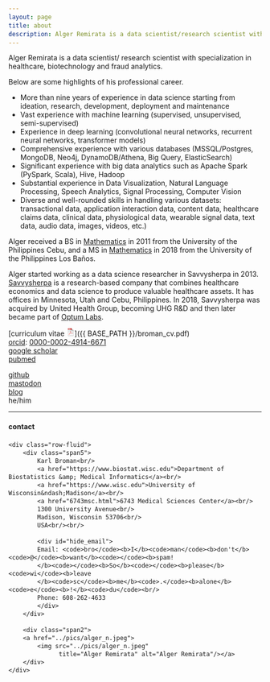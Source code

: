 ```yaml
---
layout: page
title: about
description: Alger Remirata is a data scientist/research scientist with specialization in healthcare, biotechnology and fraud analytics. 
---
```


Alger Remirata is a data scientist/ research scientist 
with specialization in healthcare, biotechnology and fraud analytics.

Below are some highlights of his professional career.

- More than nine years of experience in data science starting from ideation, research, development, deployment and maintenance
- Vast experience with machine learning (supervised, unsupervised, semi-supervised)
- Experience in deep learning (convolutional neural networks, recurrent neural networks, transformer models)
- Comprehensive experience with various databases (MSSQL/Postgres, MongoDB, Neo4j, DynamoDB/Athena, Big Query, ElasticSearch)
- Significant experience with big data analytics such as Apache Spark (PySpark, Scala), Hive, Hadoop
- Substantial experience in Data Visualization, Natural Language Processing, Speech Analytics, Signal Processing, Computer Vision
- Diverse and well-rounded skills in handling various datasets: transactional data, application interaction data, content data, healthcare
claims data, clinical data, physiological data, wearable signal data, text data, audio data, images, videos, etc.)

Alger received a BS in [Mathematics](https://cs.upcebu.edu.ph/academics/mathematics-and-statistics/)
in 2011 from the
University of the Philippines Cebu, and a
MS in [Mathematics](https://www.uplbgraduateschool.org/academic-programs/mathematics-math/) in 2018 from the
University of the Philippines Los Baños.

Alger started working as a data science researcher in Savvysherpa in 2013. [Savvysherpa](https://www.linkedin.com/company/savvysherpa-inc/) is a research-based company that combines healthcare economics and data science to produce valuable healthcare assets. It has offices in Minnesota, Utah and Cebu, Philippines. In 2018, Savvysherpa was acquired by United Health Group, becoming UHG R&D and then later became part of [Optum Labs](https://www.optumlabs.com/).

[curriculum vitae ![CV as pdf](icons16/pdf-icon.png)]({{ BASE_PATH }}/broman_cv.pdf)<br/>
[orcid](https://orcid.org): [0000-0002-4914-6671](https://orcid.org/0000-0002-4914-6671)<br/>
[google scholar](https://scholar.google.com/citations?sortby=pubdate&hl=en&user=42tCp5UAAAAJ&view_op=list_works)<br/>
[pubmed](https://pubmed.ncbi.nlm.nih.gov/?term=broman+kw)<br/>
<!-- [impactstory](https://impactstory.org/u/0000-0002-4914-6671)<br/> -->
[github](https://github.com/kbroman)<br/>
<a rel="me" href="https://fosstodon.org/@kbroman">mastodon</a><br/>
[blog](https://kbroman.org/blog/) <br/>
he/him

---

<div class="container">
<h4><a name="contact"></a>contact</h4>

    <div class="row-fluid">
        <div class="span5">
            Karl Broman<br/>
            <a href="https://www.biostat.wisc.edu">Department of Biostatistics &amp; Medical Informatics</a><br/>
            <a href="https://www.wisc.edu">University of Wisconsin&ndash;Madison</a><br/>
            <a href="6743msc.html">6743 Medical Sciences Center</a><br/>
            1300 University Avenue<br/>
            Madison, Wisconsin 53706<br/>
            USA<br/><br/>

            <div id="hide_email">
            Email: <code>bro</code><b>I</b><code>man</code><b>don't</b><code>@</code><b>want</b><code></code><b>spam!
            </b><code></code><b>So</b><code></code><b>please</b><code>wi</code><b>leave
            </b><code>sc</code><b>me</b><code>.</code><b>alone</b><code>e</code><b>!</b><code>du</code><br/>
            Phone: 608-262-4633
            </div>
        </div>

        <div class="span2">
        <a href="../pics/alger_n.jpeg">
            <img src="../pics/alger_n.jpeg"
                  title="Alger Remirata" alt="Alger Remirata"/></a>
        </div>
    </div>
</div>
